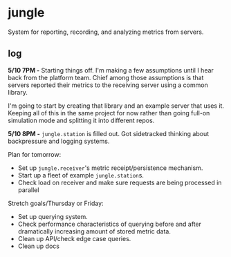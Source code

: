 # jungle

System for reporting, recording, and analyzing metrics from servers.

## log

**5/10 7PM -** Starting things off. I'm making a few assumptions until I hear back from the platform team. Chief among those assumptions is that servers reported their metrics to the receiving server using a common library.

I'm going to start by creating that library and an example server that uses it. Keeping all of this in the same project for now rather than going full-on simulation mode and splitting it into different repos.

**5/10 8PM -** `jungle.station` is filled out. Got sidetracked thinking about backpressure and logging systems. 

Plan for tomorrow:
- Set up `jungle.receiver`'s metric receipt/persistence mechanism. 
- Start up a fleet of example `jungle.station`s.
- Check load on receiver and make sure requests are being processed in parallel

Stretch goals/Thursday or Friday:
- Set up querying system.
- Check performance characteristics of querying before and after dramatically increasing amount of stored metric data.
- Clean up API/check edge case queries.
- Clean up docs

